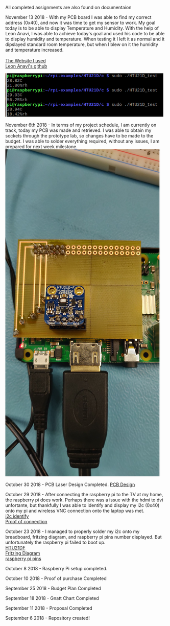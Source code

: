 All completed assignments are also found on documentaion

November 13 2018 - With my PCB board I was able to find my correct address (0x40), and now it was time to get my sensor to work. My goal today is to be able to display Temperature and Humidity. With the help of Leon Anavi, I was able to achieve today's goal and used his code to be able to display humidity and temperature. When testing it I left it as normal and it dipslayed standard room temperature, but when I blew on it the humidity and temperature increased.<br><br>
<a href="https://www.instructables.com/id/Detect-Temperature-and-Humidity-With-Raspberry-Pi-/">The Website I used</a><br>
<a href="https://github.com/leon-anavi/rpi-examples.git">Leon Anavi's github</a><br>

![Output Sensor](https://github.com/JDinhGit/TempSensor/blob/master/Documentation/SensorOutput.PNG)<br>

November 6th 2018 - In terms of my project schedule, I am currently on track, today my PCB was made and retrieved. I was able to obtain my sockets through the prototype lab, so changes have to be made to the budget. I was able to solder everything required, without any issues, I am prepared for next week milestone.
![PCB Hardware](https://github.com/JDinhGit/TempSensor/blob/master/Documentation/IMG_20181106_131800.jpg)<br>

October 30 2018 - PCB Laser Design Completed.
<a href ="https://github.com/JDinhGit/TempSensor/blob/master/Documentation/HTU21D-F_pcb.png">PCB Design</a><br>

October 29 2018 - After connecting the raspberry pi to the TV at my home, the raspberry pi does work. Perhaps there was a issue with the hdmi to dvi unfortante, but thankfully I was able to identify and display my i2c (0x40) onto my pi and wireless VNC connection onto the laptop was met.<br>
<a href ="https://github.com/JDinhGit/TempSensor/blob/master/Documentation/(0x40).png">i2c identify</a><br>
<a href="https://github.com/JDinhGit/TempSensor/blob/master/Documentation/Connection.png">Proof of connection</a><br>

October 23 2018 - I managed to properly solder my i2c onto my breadboard, fritzing diagram, and raspberry pi pins number displayed. But unfortunately the raspberry pi failed to boot up.<br>
<a href ="https://github.com/JDinhGit/TempSensor/blob/master/Documentation/HTU21DF.jpg"> HTU21DF</a><br>
<a href ="https://github.com/JDinhGit/TempSensor/blob/master/Documentation/HTU21DF%20(Friziting%20Diagram).png"> Fritzing Diagram</a><br>
<a href ="https://github.com/JDinhGit/TempSensor/blob/master/Documentation/raspberry-pi-15b.jpg"> raspberry pi pins </a>


October 8 2018 - Raspberry Pi setup completed.

October 10 2018 - Proof of purchase Completed

September 25 2018 - Budget Plan Completed

September 18 2018 - Gnatt Chart Completed

September 11 2018 - Proposal Completed

September 6 2018 - Repository created!
